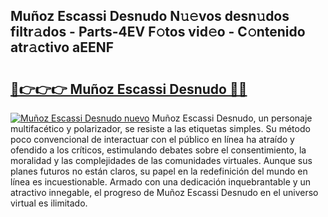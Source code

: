## Muñoz Escassi Desnudo N𝚞𝚎vos desn𝚞dos filtr𝚊dos - Parts-4EV F𝚘tos vid𝚎o - C𝚘ntenido atr𝚊ctivo aEENF

# <h2><a href="http://mb9ux41.tromn.icu/?c=Mu%c3%b1oz+Escassi+Desnudo">🔗👉👉👉 Muñoz Escassi Desnudo 🔗🔗</a></h2>

[![Muñoz Escassi Desnudo nuevo](https://i.imgur.com/pEAQMta.gif)](http://mb9ux41.tromn.icu/?c=Mu%c3%b1oz+Escassi+Desnudo)
Muñoz Escassi Desnudo, un personaje multifacético y polarizador, se resiste a las etiquetas simples. Su método poco convencional de interactuar con el público en línea ha atraído y ofendido a los críticos, estimulando debates sobre el consentimiento, la moralidad y las complejidades de las comunidades virtuales. Aunque sus planes futuros no están claros, su papel en la redefinición del mundo en línea es incuestionable. Armado con una dedicación inquebrantable y un atractivo innegable, el progreso de Muñoz Escassi Desnudo en el universo virtual es ilimitado.
